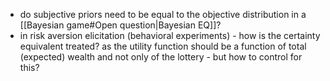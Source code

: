 + do subjective priors need to be equal to the objective distribution in a [[Bayesian game#Open question|Bayesian EQ]]?
+ in risk aversion elicitation (behavioral experiments) - how is the certainty equivalent treated? as the utility function should be a function of total (expected) wealth and not only of the lottery - but how to control for this?